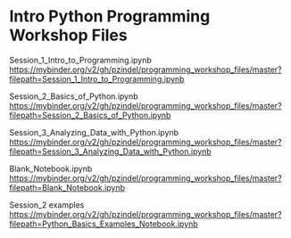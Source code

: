# Intro Python Programming Workshop Files

Session_1_Intro_to_Programming.ipynb
https://mybinder.org/v2/gh/pzindel/programming_workshop_files/master?filepath=Session_1_Intro_to_Programming.ipynb

Session_2_Basics_of_Python.ipynb
https://mybinder.org/v2/gh/pzindel/programming_workshop_files/master?filepath=Session_2_Basics_of_Python.ipynb

Session_3_Analyzing_Data_with_Python.ipynb
https://mybinder.org/v2/gh/pzindel/programming_workshop_files/master?filepath=Session_3_Analyzing_Data_with_Python.ipynb

Blank_Notebook.ipynb
https://mybinder.org/v2/gh/pzindel/programming_workshop_files/master?filepath=Blank_Notebook.ipynb

Session_2 examples
https://mybinder.org/v2/gh/pzindel/programming_workshop_files/master?filepath=Python_Basics_Examples_Notebook.ipynb
